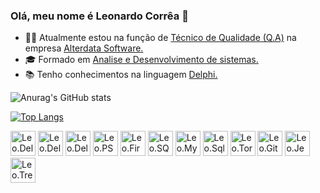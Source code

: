 ### Olá, meu nome é Leonardo Corrêa 👋

- 👨‍💻 Atualmente estou na função de <a href="https://www.linkedin.com/in/leonardo-corr%C3%AAa-156600234/">Técnico de Qualidade (Q.A)</a> na empresa <a href="https://www.alterdata.com.br/">Alterdata Software.</a>
- 🎓 Formado em  <a href="https://estacio.br/cursos/graduacao/analise-e-desenvolvimento-de-sistemas">Analise e Desenvolvimento de sistemas.</a>
- 📚 Tenho conhecimentos na linguagem <a href="https://www.embarcadero.com/br/products/delphi"> Delphi.</a>


![Anurag's GitHub stats](https://github-readme-stats.vercel.app/api?username=leocorrea0411&show_icons=true&theme=dark)

[![Top Langs](https://github-readme-stats.vercel.app/api/top-langs/?username=leocorrea0411)](https://github.com/anuraghazra/github-readme-stats)

<div>
<img aling ="center" alt="Leo.Delphi" height "30" width="40" src="https://user-images.githubusercontent.com/3423282/123477765-e4013700-d5d4-11eb-876c-de9aab52153b.png" />
<img aling ="center" alt="Leo.Delphi" height "30" width="40" src="https://user-images.githubusercontent.com/3423282/123477976-37738500-d5d5-11eb-8171-f917fdc231a5.png" />
<img aling ="center" alt="Leo.Delphi" height "30" width="40" src="https://user-images.githubusercontent.com/3423282/123478002-3e01fc80-d5d5-11eb-983d-d8aaa7ead156.png" />     <img aling ="center" alt="Leo.PS" height "30" width="40" src="https://cdn.jsdelivr.net/gh/devicons/devicon/icons/postgresql/postgresql-original-wordmark.svg" />
<img aling ="center" alt="Leo.FireBird" height "30" width="40" src="https://firebirdsql.org/file/about/firebird-logo-64.png" />
<img aling ="center" alt="Leo.SQLS" height "30" width="40" src="https://cdn.jsdelivr.net/gh/devicons/devicon/icons/microsoftsqlserver/microsoftsqlserver-plain-wordmark.svg" />
<img aling ="center" alt="Leo.MySql" height "30" width="40" src="https://cdn.jsdelivr.net/gh/devicons/devicon/icons/mysql/mysql-original-wordmark.svg" />
<img aling ="center" alt="Leo.SqlLite" height "30" width="40" src="https://cdn.jsdelivr.net/gh/devicons/devicon/icons/sqlite/sqlite-original-wordmark.svg" />
<img aling ="center" alt="Leo.Tortoise" height "30" width="40" src="https://cdn.jsdelivr.net/gh/devicons/devicon/icons/tortoisegit/tortoisegit-original.svg"  />
<img aling ="center" alt="Leo.Github" height "30" width="40" src="https://cdn.jsdelivr.net/gh/devicons/devicon/icons/github/github-original-wordmark.svg" />
<img aling ="center" alt="Leo.Jenkins" height "30" width="40" src="https://cdn.jsdelivr.net/gh/devicons/devicon/icons/jenkins/jenkins-original.svg"  />
<img aling ="center" alt="Leo.Trello" height "30" width="40" src="https://cdn.jsdelivr.net/gh/devicons/devicon/icons/trello/trello-plain-wordmark.svg" />
<div/>
